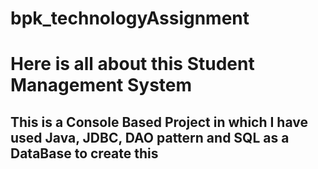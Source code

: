 # bpk_technologyAssignment

# Here is all about this Student Management System
## This is a Console Based Project in which I have used Java, JDBC, DAO pattern and SQL as a DataBase to create this
